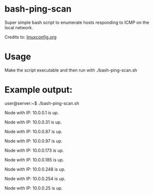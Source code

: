# bash-ping-scan

Super simple bash script to enumerate hosts responding to ICMP on the local network.

Credits to: [linuxconfig.org](https://linuxconfig.org/bash-scripts-to-scan-and-monitor-network)

# Usage

Make the script executable and then run with ./bash-ping-scan.sh

# Example output:

user@server:~$ ./bash-ping-scan.sh

Node with IP: 10.0.0.1 is up.

Node with IP: 10.0.0.31 is up.

Node with IP: 10.0.0.87 is up.

Node with IP: 10.0.0.97 is up.

Node with IP: 10.0.0.173 is up.

Node with IP: 10.0.0.185 is up.

Node with IP: 10.0.0.248 is up.

Node with IP: 10.0.0.254 is up.

Node with IP: 10.0.0.25 is up.
